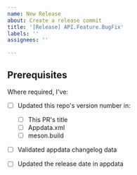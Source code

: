 ```yaml
---
name: New Release
about: Create a release commit
title: '[Release] API.Feature.BugFix'
labels: ''
assignees: ''

---
```


## Prerequisites

Where required, I've:

- [ ] Updated this repo's version number in:
    - [ ] This PR's title
    - [ ] Appdata.xml
    - [ ] meson.build
- [ ] Validated appdata changelog data
- [ ] Updated the release date in appdata

